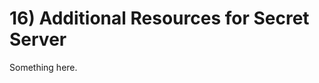 [title]: # (16. Additional Resources for Secret Server)
[tags]: # (XXX)
[priority]: # (160)

# 16) Additional Resources for Secret Server
Something here.
